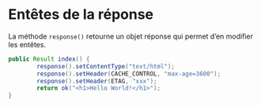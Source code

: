 # Entêtes de la réponse

La méthode `response()` retourne un objet réponse qui permet d’en modifier les entêtes.

```java
public Result index() {
	    response().setContentType("text/html");
	    response().setHeader(CACHE_CONTROL, "max-age=3600");
	    response().setHeader(ETAG, "xxx");
	    return ok("<h1>Hello World!</h1>");
}
```
